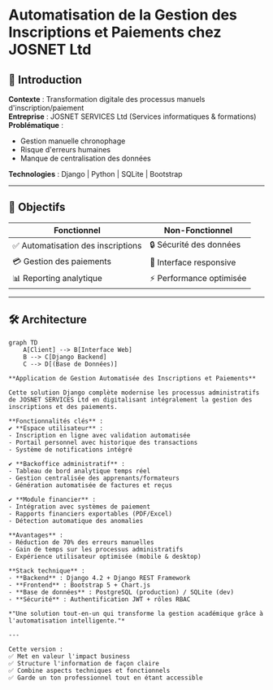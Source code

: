 # Automatisation de la Gestion des Inscriptions et Paiements chez JOSNET Ltd


## 📌 Introduction
**Contexte** : Transformation digitale des processus manuels d'inscription/paiement  
**Entreprise** : JOSNET SERVICES Ltd (Services informatiques & formations)  
**Problématique** :  
- Gestion manuelle chronophage  
- Risque d'erreurs humaines  
- Manque de centralisation des données  

**Technologies** : Django | Python | SQLite | Bootstrap  

---

## 🎯 Objectifs
| Fonctionnel                     | Non-Fonctionnel              |
|---------------------------------|------------------------------|
| ✅ Automatisation des inscriptions | 🔒 Sécurité des données      |
| 💳 Gestion des paiements         | 📱 Interface responsive      |
| 📊 Reporting analytique          | ⚡ Performance optimisée     |

---

## 🛠 Architecture
```mermaid
graph TD
    A[Client] --> B[Interface Web]
    B --> C[Django Backend]
    C --> D[(Base de Données)]

**Application de Gestion Automatisée des Inscriptions et Paiements**  

Cette solution Django complète modernise les processus administratifs de JOSNET SERVICES Ltd en digitalisant intégralement la gestion des inscriptions et des paiements.  

**Fonctionnalités clés** :  
✔ **Espace utilisateur** :  
- Inscription en ligne avec validation automatisée  
- Portail personnel avec historique des transactions  
- Système de notifications intégré  

✔ **Backoffice administratif** :  
- Tableau de bord analytique temps réel  
- Gestion centralisée des apprenants/formateurs  
- Génération automatisée de factures et reçus  

✔ **Module financier** :  
- Intégration avec systèmes de paiement  
- Rapports financiers exportables (PDF/Excel)  
- Détection automatique des anomalies  

**Avantages** :  
- Réduction de 70% des erreurs manuelles  
- Gain de temps sur les processus administratifs  
- Expérience utilisateur optimisée (mobile & desktop)  

**Stack technique** :  
- **Backend** : Django 4.2 + Django REST Framework  
- **Frontend** : Bootstrap 5 + Chart.js  
- **Base de données** : PostgreSQL (production) / SQLite (dev)  
- **Sécurité** : Authentification JWT + rôles RBAC  

*"Une solution tout-en-un qui transforme la gestion académique grâce à l'automatisation intelligente."*  

--- 

Cette version :  
✅ Met en valeur l'impact business  
✅ Structure l'information de façon claire  
✅ Combine aspects techniques et fonctionnels  
✅ Garde un ton professionnel tout en étant accessible  

